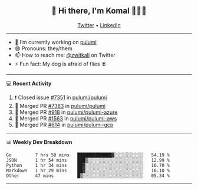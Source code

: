 <h2 align="center"> 👋 Hi there, I'm Komal 🧑🏾‍💻 </h2>
<p align="center">
    <a href="https://twitter.com/zwitkali">Twitter</a> •
    <a href="https://www.linkedin.com/in/komal-ali/">LinkedIn</a>
</p>

--------

- 🔭 I’m currently working on [pulumi](https://github.com/pulumi/pulumi)
- 😄 Pronouns: they/them
- 📫 How to reach me: [@zwitkali](https://twitter.com/zwitkali) on Twitter
- ⚡ Fun fact: My dog is afraid of flies 🪰

--------
💻 **Recent Activity**

<!--START_SECTION:activity-->
1. ❗️ Closed issue [#7351](https://github.com/pulumi/pulumi/issues/7351) in [pulumi/pulumi](https://github.com/pulumi/pulumi)
2. 🎉 Merged PR [#7383](https://github.com/pulumi/pulumi/pull/7383) in [pulumi/pulumi](https://github.com/pulumi/pulumi)
3. 🎉 Merged PR [#918](https://github.com/pulumi/pulumi-azure/pull/918) in [pulumi/pulumi-azure](https://github.com/pulumi/pulumi-azure)
4. 🎉 Merged PR [#1563](https://github.com/pulumi/pulumi-aws/pull/1563) in [pulumi/pulumi-aws](https://github.com/pulumi/pulumi-aws)
5. 🎉 Merged PR [#614](https://github.com/pulumi/pulumi-gcp/pull/614) in [pulumi/pulumi-gcp](https://github.com/pulumi/pulumi-gcp)
<!--END_SECTION:activity-->

--------

📊 **Weekly Dev Breakdown**
<!--START_SECTION:waka-->
```text
Go         7 hrs 58 mins   █████████████▓░░░░░░░░░░░   54.19 % 
JSON       1 hr 54 mins    ███▒░░░░░░░░░░░░░░░░░░░░░   12.99 % 
Python     1 hr 34 mins    ██▓░░░░░░░░░░░░░░░░░░░░░░   10.70 % 
Markdown   1 hr 29 mins    ██▓░░░░░░░░░░░░░░░░░░░░░░   10.10 % 
Other      47 mins         █▒░░░░░░░░░░░░░░░░░░░░░░░   05.34 % 
```
<!--END_SECTION:waka-->

--------